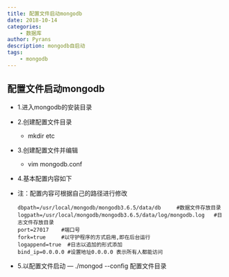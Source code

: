 ```yaml
---
title: 配置文件启动mongodb
date: 2018-10-14
categories: 
	- 数据库
author: Pyrans
description: mongodb自启动
tags:
    - mongodb
---
```



## 配置文件启动mongodb
- 1.进入mongodb的安装目录

- 2.创建配置文件目录

  - mkdir etc

- 3.创建配置文件并编辑

  - vim mongodb.conf

- 4.基本配置内容如下

- 注：配置内容可根据自己的路径进行修改

  ~~~
  dbpath=/usr/local/mongodb/mongodb3.6.5/data/db     #数据文件存放目录
  logpath=/usr/local/mongodb/mongodb3.6.5/data/log/mongodb.log   #日志文件存放目录   
  port=27017   	#端口号
  fork=true    	#以守护程序的方式启用,即在后台运行
  logappend=true  #日志以追加的形式添加
  bind_ip=0.0.0.0 #设置地址0.0.0.0 表示所有人都能访问
  ~~~

- 5.以配置文件启动
  — ./mongod --config  配置文件目录

